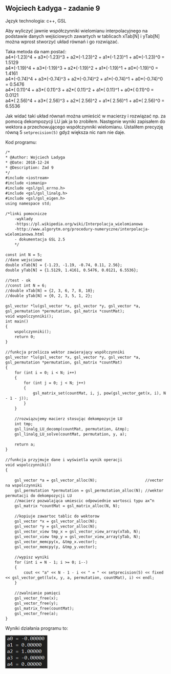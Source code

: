 ## Wojciech Ładyga - zadanie 9

Język technologia: c++, GSL  

Aby wyliczyć jawnie współczynniki wielomianu interpolacyjnego na podstawie danych wejściowych zawartych w tablicach xTab[N] i yTab[N] można wprost stworzyć układ równań i go rozwiązać.

Taka metoda da nam postać:  
a4*(-1.23)^4 + a3*(-1.23)^3 + a2*(-1.23)^2 + a1*(-1.23)^1 + a0*(-1.23)^0 = 1.5129  
a4*(-1.19)^4 + a3*(-1.19)^3 + a2*(-1.19)^2 + a1*(-1.19)^1 + a0*(-1.19)^0 = 1.4161  
a4*(-0.74)^4 + a3*(-0.74)^3 + a2*(-0.74)^2 + a1*(-0.74)^1 + a0*(-0.74)^0 = 0.5476  
a4*( 0.11)^4 + a3*( 0.11)^3 + a2*( 0.11)^2 + a1*( 0.11)^1 + a0*( 0.11)^0 = 0.0121  
a4*( 2.56)^4 + a3*( 2.56)^3 + a2*( 2.56)^2 + a1*( 2.56)^1 + a0*( 2.56)^0 = 6.5536  

Jak widać taki układ równań można umieścić w macierzy i rozwiązać np. za pomocą dekompozycji LU jak ja to zrobiłem. Następnie wyniki zapisałem do wektora a przechowującego współczynniki wielomianu. Ustaliłem precyzję równą 5 ``setprecision(5)`` gdyż większa nic nam nie daje.

Kod programu:

    /*
    * @Author: Wojciech Ladyga 
    * @Date: 2018-12-24
    * @Description: Zad 9
    */
    #include <iostream>
    #include <iomanip>
    #include <gsl/gsl_errno.h>
    #include <gsl/gsl_linalg.h>
    #include <gsl/gsl_eigen.h>
    using namespace std;

    /*linki pomocnicze
        -wyklady
        -https://pl.wikipedia.org/wiki/Interpolacja_wielomianowa
        -http://www.algorytm.org/procedury-numeryczne/interpolacja-wielomianowa.html
        - dokumentacja GSL 2.5
        */

    const int N = 5;
    //dane wejsciowe
    double xTab[N] = {-1.23, -1.19, -0.74, 0.11, 2.56};
    double yTab[N] = {1.5129, 1.4161, 0.5476, 0.0121, 6.5536};

    //test - ok
    //const int N = 6;
    //double xTab[N] = {2, 3, 6, 7, 8, 10};
    //double yTab[N] = {0, 2, 3, 5, 1, 2};

    gsl_vector *lu(gsl_vector *x, gsl_vector *y, gsl_vector *a, gsl_permutation *permutation, gsl_matrix *countMat);
    void wspolczynniki();
    int main()
    {
        wspolczynniki();
        return 0;
    }

    //funkcja przelicza wektor zawierający współczynniki
    gsl_vector *lu(gsl_vector *x, gsl_vector *y, gsl_vector *a, gsl_permutation *permutation, gsl_matrix *countMat)
    {
        for (int i = 0; i < N; i++)
        {
            for (int j = 0; j < N; j++)
            {
                gsl_matrix_set(countMat, i, j, pow(gsl_vector_get(x, i), N - 1 - j));
            }
        }

        //rozwiązujemy macierz stosując dekompozycje LU
        int tmp;
        gsl_linalg_LU_decomp(countMat, permutation, &tmp);
        gsl_linalg_LU_solve(countMat, permutation, y, a);

        return a;
    }

    //funkcja przyjmuje dane i wyświetla wynik operacji
    void wspolczynniki()
    {

        gsl_vector *a = gsl_vector_alloc(N);                     //vector na wspolczynniki
        gsl_permutation *permutation = gsl_permutation_alloc(N); //wektor permutacji do dekompozycji LU
        //macierz pozwalająca umiescic odpowiednie wartosci typu ax^n
        gsl_matrix *countMat = gsl_matrix_alloc(N, N);

        //kopiuje zawartoc tablic do wektorow
        gsl_vector *x = gsl_vector_alloc(N);
        gsl_vector *y = gsl_vector_alloc(N);
        gsl_vector_view tmp_x = gsl_vector_view_array(xTab, N);
        gsl_vector_view tmp_y = gsl_vector_view_array(yTab, N);
        gsl_vector_memcpy(x, &tmp_x.vector);
        gsl_vector_memcpy(y, &tmp_y.vector);

        //wypisz wyniki
        for (int i = N - 1; i >= 0; i--)
        {
            cout << "a" << N - 1 - i << " = " << setprecision(5) << fixed << gsl_vector_get(lu(x, y, a, permutation, countMat), i) << endl;
        }

        //zwalnianie pamięci
        gsl_vector_free(x);
        gsl_vector_free(y);
        gsl_matrix_free(countMat);
        gsl_vector_free(a);
    }


  
Wyniki działania programu to:

![obrazek](img.png)